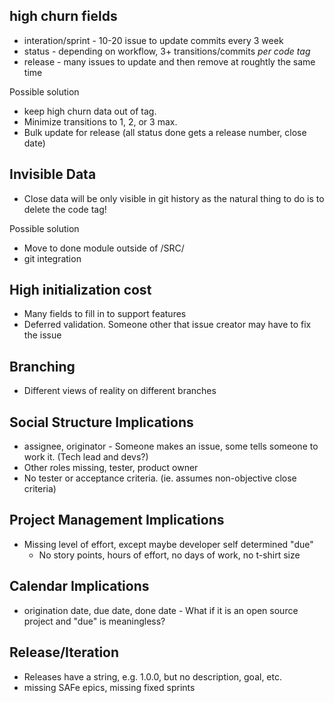 ## high churn fields
- interation/sprint - 10-20 issue to update commits every 3 week
- status - depending on workflow, 3+ transitions/commits *per code tag*
- release - many issues to update and then remove at roughtly the same time

Possible solution
- keep high churn data out of tag. 
- Minimize transitions to 1, 2, or 3 max.
- Bulk update for release (all status done gets a release number, close date)

## Invisible Data
- Close data will be only visible in git history as the natural thing to do is to delete the code tag!

Possible solution
- Move to done module outside of /SRC/
- git integration

## High initialization cost
- Many fields to fill in to support features
- Deferred validation. Someone other that issue creator may have to fix the issue

## Branching
- Different views of reality on different branches


## Social Structure Implications
- assignee, originator - Someone makes an issue, some tells someone to work it. (Tech lead and devs?)
- Other roles missing, tester, product owner
- No tester or acceptance criteria. (ie. assumes non-objective close criteria)

## Project Management Implications
- Missing level of effort, except maybe developer self determined "due"
  - No story points, hours of effort, no days of work, no t-shirt size

## Calendar Implications
- origination date, due date, done date - What if it is an open source project and "due" is meaningless?

## Release/Iteration
- Releases have a string, e.g. 1.0.0, but no description, goal, etc.
- missing SAFe epics, missing fixed sprints